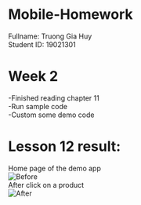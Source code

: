 # Mobile-Homework
Fullname: Truong Gia Huy <br />
Student ID: 19021301 <br />

# Week 2
-Finished reading chapter 11 <br />
-Run sample code <br />
-Custom some demo code <br />

# Lesson 12 result:
Home page of the demo app <br />
![Before](https://user-images.githubusercontent.com/56349289/156589737-31d6866c-33db-48a1-b029-e713e3389eba.PNG) <br />
After click on a product <br />
![After](https://user-images.githubusercontent.com/56349289/156590077-0c962068-7d91-4571-946b-89732cf68ebc.PNG) <br />
